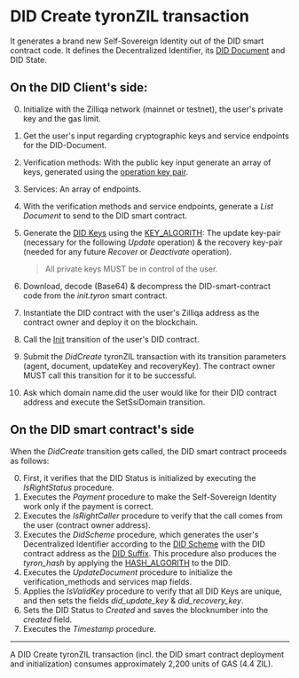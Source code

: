 # DID Create tyronZIL transaction

It generates a brand new Self-Sovereign Identity out of the DID smart contract code. It defines the Decentralized Identifier, its [DID Document](../did-document.md) and DID State.

## On the DID Client's side:

0. Initialize with the Zilliqa network (mainnet or testnet), the user's private key and the gas limit.
1. Get the user's input regarding cryptographic keys and service endpoints for the DID-Document.
2. Verification methods: With the public key input generate an array of keys, generated using the [operation key pair](../protocol-parameters.md#operation-key-pair).
3. Services: An array of endpoints.
4. With the verification methods and service endpoints, generate a *List Document* to send to the DID smart contract.
5. Generate the [DID Keys](../protocol-parameters.md#did-keys) using the [KEY_ALGORITH](../protocol-parameters.md#operation-key-algorithm): The update key-pair (necessary for the following *Update* operation) & the recovery key-pair (needed for any future *Recover* or *Deactivate* operation).

    > All private keys MUST be in control of the user.

6. Download, decode (Base64) & decompress the DID-smart-contract code from the *init.tyron* smart contract.
7. Instantiate the DID contract with the user's Zilliqa address as the contract owner and deploy it on the blockchain.
8. Call the [Init](../smart-contracts/didc.md#transitions) transition of the user's DID contract.
9. Submit the *DidCreate* tyronZIL transaction with its transition parameters (agent, document, updateKey and recoveryKey). The contract owner MUST call this transition for it to be successful.
10. Ask which domain name.did the user would like for their DID contract address and execute the SetSsiDomain transition.

## On the DID smart contract's side

When the *DidCreate* transition gets called, the DID smart contract proceeds as follows:

0. First, it verifies that the DID Status is initialized by executing the *IsRightStatus* procedure.
1. Executes the *Payment* procedure to make the Self-Sovereign Identity work only if the payment is correct.
2. Executes the *IsRightCaller* procedure to verify that the call comes from the user (contract owner address).
3. Executes the *DidScheme* procedure, which generates the user's Decentralized Identifier according to the [DID Scheme](../scheme/did-scheme.md) with the DID contract address as the [DID Suffix](../protocol-parameters.md#did-suffix). This procedure also produces the *tyron_hash* by applying the [HASH_ALGORITH](../protocol-parameters.md#hash-algorithm) to the DID.
4. Executes the *UpdateDocument* procedure to initialize the verification_methods and services map fields.
5. Applies the *IsValidKey* procedure to verify that all DID Keys are unique, and then sets the fields *did_update_key* & *did_recovery_key*.
6. Sets the DID Status to *Created* and saves the blocknumber into the *created* field.
7. Executes the *Timestamp* procedure.

---

A DID Create tyronZIL transaction (incl. the DID smart contract deployment and initialization) consumes approximately 2,200 units of GAS (4.4 ZIL).
